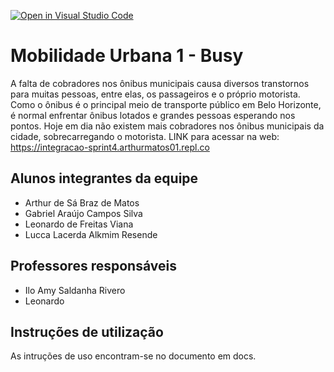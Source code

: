 [![Open in Visual Studio Code](https://classroom.github.com/assets/open-in-vscode-718a45dd9cf7e7f842a935f5ebbe5719a5e09af4491e668f4dbf3b35d5cca122.svg)](https://classroom.github.com/online_ide?assignment_repo_id=10811750&assignment_repo_type=AssignmentRepo)
# Mobilidade Urbana 1 - Busy
A falta de cobradores nos ônibus municipais causa diversos transtornos para muitas pessoas, entre elas, os passageiros e o próprio motorista. Como o ônibus é o principal meio de transporte público em Belo Horizonte, é normal enfrentar ônibus lotados e grandes pessoas esperando nos pontos. Hoje em dia não existem mais cobradores nos ônibus municipais da cidade, sobrecarregando o motorista.
LINK para acessar na web: https://integracao-sprint4.arthurmatos01.repl.co

## Alunos integrantes da equipe

* Arthur de Sá Braz de Matos
* Gabriel Araújo Campos Silva
* Leonardo de Freitas Viana
* Lucca Lacerda Alkmim Resende

## Professores responsáveis

* Ilo Amy Saldanha Rivero
* Leonardo

## Instruções de utilização

As intruções de uso encontram-se no documento em docs.
